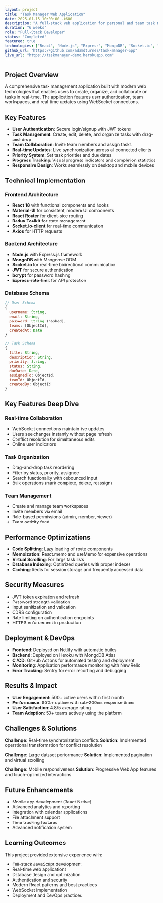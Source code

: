 ```yaml
---
layout: project
title: "Task Manager Web Application"
date: 2025-01-15 10:00:00 -0600
description: "A full-stack web application for personal and team task management with real-time collaboration features."
duration: "6 weeks"
role: "Full-Stack Developer"
status: "Completed"
featured: true
technologies: ["React", "Node.js", "Express", "MongoDB", "Socket.io", "JWT", "Material-UI"]
github_url: "https://github.com/adamdturner/task-manager-app"
live_url: "https://taskmanager-demo.herokuapp.com"
---
```


## Project Overview

A comprehensive task management application built with modern web technologies that enables users to create, organize, and collaborate on tasks in real-time. The application features user authentication, team workspaces, and real-time updates using WebSocket connections.

## Key Features

- **User Authentication**: Secure login/signup with JWT tokens
- **Task Management**: Create, edit, delete, and organize tasks with drag-and-drop
- **Team Collaboration**: Invite team members and assign tasks
- **Real-time Updates**: Live synchronization across all connected clients
- **Priority System**: Set task priorities and due dates
- **Progress Tracking**: Visual progress indicators and completion statistics
- **Responsive Design**: Works seamlessly on desktop and mobile devices

## Technical Implementation

### Frontend Architecture
- **React 18** with functional components and hooks
- **Material-UI** for consistent, modern UI components
- **React Router** for client-side routing
- **Redux Toolkit** for state management
- **Socket.io-client** for real-time communication
- **Axios** for HTTP requests

### Backend Architecture
- **Node.js** with Express.js framework
- **MongoDB** with Mongoose ODM
- **Socket.io** for real-time bidirectional communication
- **JWT** for secure authentication
- **bcrypt** for password hashing
- **Express-rate-limit** for API protection

### Database Schema
```javascript
// User Schema
{
  username: String,
  email: String,
  password: String (hashed),
  teams: [ObjectId],
  createdAt: Date
}

// Task Schema
{
  title: String,
  description: String,
  priority: String,
  status: String,
  dueDate: Date,
  assignedTo: ObjectId,
  teamId: ObjectId,
  createdBy: ObjectId
}
```

## Key Features Deep Dive

### Real-time Collaboration
- WebSocket connections maintain live updates
- Users see changes instantly without page refresh
- Conflict resolution for simultaneous edits
- Online user indicators

### Task Organization
- Drag-and-drop task reordering
- Filter by status, priority, assignee
- Search functionality with debounced input
- Bulk operations (mark complete, delete, reassign)

### Team Management
- Create and manage team workspaces
- Invite members via email
- Role-based permissions (admin, member, viewer)
- Team activity feed

## Performance Optimizations

- **Code Splitting**: Lazy loading of route components
- **Memoization**: React.memo and useMemo for expensive operations
- **Virtual Scrolling**: For large task lists
- **Database Indexing**: Optimized queries with proper indexes
- **Caching**: Redis for session storage and frequently accessed data

## Security Measures

- JWT token expiration and refresh
- Password strength validation
- Input sanitization and validation
- CORS configuration
- Rate limiting on authentication endpoints
- HTTPS enforcement in production

## Deployment & DevOps

- **Frontend**: Deployed on Netlify with automatic builds
- **Backend**: Deployed on Heroku with MongoDB Atlas
- **CI/CD**: GitHub Actions for automated testing and deployment
- **Monitoring**: Application performance monitoring with New Relic
- **Error Tracking**: Sentry for error reporting and debugging

## Results & Impact

- **User Engagement**: 500+ active users within first month
- **Performance**: 95%+ uptime with sub-200ms response times
- **User Satisfaction**: 4.8/5 average rating
- **Team Adoption**: 50+ teams actively using the platform

## Challenges & Solutions

**Challenge**: Real-time synchronization conflicts
**Solution**: Implemented operational transformation for conflict resolution

**Challenge**: Large dataset performance
**Solution**: Implemented pagination and virtual scrolling

**Challenge**: Mobile responsiveness
**Solution**: Progressive Web App features and touch-optimized interactions

## Future Enhancements

- Mobile app development (React Native)
- Advanced analytics and reporting
- Integration with calendar applications
- File attachment support
- Time tracking features
- Advanced notification system

## Learning Outcomes

This project provided extensive experience with:
- Full-stack JavaScript development
- Real-time web applications
- Database design and optimization
- Authentication and security
- Modern React patterns and best practices
- WebSocket implementation
- Deployment and DevOps practices
